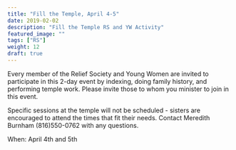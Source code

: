 ```yaml
---
title: "Fill the Temple, April 4-5"
date: 2019-02-02    
description: "Fill the Temple RS and YW Activity"
featured_image: ""
tags: ["RS"]
weight: 12
draft: true
---
```


Every member of the Relief Society and Young Women are invited to participate in this 2-day event by indexing, doing family history, and performing temple work. Please invite those to whom you minister to join in this event.  

Specific sessions at the temple will not be scheduled - sisters are encouraged to attend the times that fit their needs.  Contact Meredith Burnham (816)550-0762 with any questions.  

When: April 4th and 5th